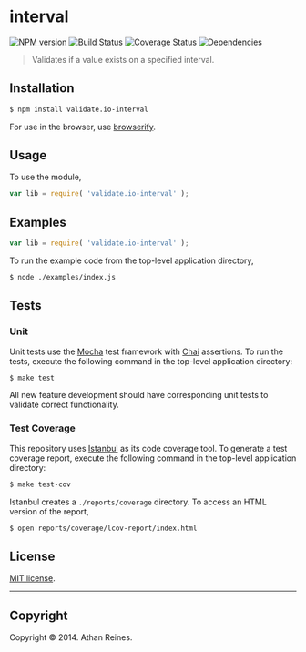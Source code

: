 interval
===
[![NPM version][npm-image]][npm-url] [![Build Status][travis-image]][travis-url] [![Coverage Status][coveralls-image]][coveralls-url] [![Dependencies][dependencies-image]][dependencies-url]

> Validates if a value exists on a specified interval.


## Installation

``` bash
$ npm install validate.io-interval
```

For use in the browser, use [browserify](https://github.com/substack/node-browserify).


## Usage

To use the module,

``` javascript
var lib = require( 'validate.io-interval' );
```


## Examples

``` javascript
var lib = require( 'validate.io-interval' );
```

To run the example code from the top-level application directory,

``` bash
$ node ./examples/index.js
```


## Tests

### Unit

Unit tests use the [Mocha](http://visionmedia.github.io/mocha) test framework with [Chai](http://chaijs.com) assertions. To run the tests, execute the following command in the top-level application directory:

``` bash
$ make test
```

All new feature development should have corresponding unit tests to validate correct functionality.


### Test Coverage

This repository uses [Istanbul](https://github.com/gotwarlost/istanbul) as its code coverage tool. To generate a test coverage report, execute the following command in the top-level application directory:

``` bash
$ make test-cov
```

Istanbul creates a `./reports/coverage` directory. To access an HTML version of the report,

``` bash
$ open reports/coverage/lcov-report/index.html
```


## License

[MIT license](http://opensource.org/licenses/MIT). 


---
## Copyright

Copyright &copy; 2014. Athan Reines.


[npm-image]: http://img.shields.io/npm/v/validate.io-interval.svg
[npm-url]: https://npmjs.org/package/validate.io-interval

[travis-image]: http://img.shields.io/travis/validate-io/interval/master.svg
[travis-url]: https://travis-ci.org/validate-io/interval

[coveralls-image]: https://img.shields.io/coveralls/validate-io/interval/master.svg
[coveralls-url]: https://coveralls.io/r/validate-io/interval?branch=master

[dependencies-image]: http://img.shields.io/david/validate-io/interval.svg
[dependencies-url]: https://david-dm.org/validate-io/interval

[dev-dependencies-image]: http://img.shields.io/david/dev/validate-io/interval.svg
[dev-dependencies-url]: https://david-dm.org/dev/validate-io/interval

[github-issues-image]: http://img.shields.io/github/issues/validate-io/interval.svg
[github-issues-url]: https://github.com/validate-io/interval/issues